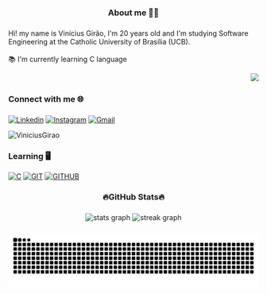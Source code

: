 <h3 align="center">About me  🧑‍💻</h3> 

###

<p align="left">Hi! my name is Vinícius Girão, I'm 20 years old and I'm studying Software Engineering at the Catholic University of Brasília (UCB). <br><br>📚 I'm currently learning C language</p>
<div align="right">
  <img height="250" src="https://i.pinimg.com/originals/b3/26/51/b326517cd8ca44b939a1bee41a7f103c.gif"  />
</div>

###

<h3 align="left">Connect with me 🌐</h3>

###

[![Linkedin](https://img.shields.io/badge/LinkedIn-0077B5?style=for-the-badge&logo=linkedin&logoColor=white)](https://www.linkedin.com/in/vin%C3%ADcius-gir%C3%A3o-2249012b6/)
[![Instagram](https://img.shields.io/badge/Instagram-E4405F?style=for-the-badge&logo=instagram&logoColor=white)](https://www.instagram.com/viniciusgirao_o/)
[![Gmail](https://img.shields.io/badge/Gmail-D14836?style=for-the-badge&logo=gmail&logoColor=white)](https://mail.google.com/mail/u/0/#inbox)
<p align="left"> <img src="https://komarev.com/ghpvc/?username=ViniciusGirao&label=Profile%20views&color=0e75b6&style=flat" alt="ViniciusGirao" /> </p>

###

<h3 align="left">Learning 🖥️</h3>

[![C](https://img.shields.io/badge/-00599C?style=for-the-badge&logo=c&logoColor=white)]()
[![GIT](https://img.shields.io/badge/GIT-E44C30?style=for-the-badge&logo=git&logoColor=white)]()
[![GITHUB](https://img.shields.io/badge/GitHub-100000?style=for-the-badge&logo=github&logoColor=white)]()


###

<h3 align="center">🔥GitHub Stats🔥</h3>

###

<div align="center">
  <img src="https://github-readme-stats.vercel.app/api?username=ViniciusGirao&hide_title=false&hide_rank=false&show_icons=true&include_all_commits=true&count_private=true&disable_animations=false&theme=ocean_dark&locale=en&hide_border=false&order=1" height="150" alt="stats graph"  />
  <img src="https://streak-stats.demolab.com?user=ViniciusGirao&locale=en&mode=daily&theme=ocean_dark&hide_border=false&border_radius=5&order=3" height="150" alt="streak graph"  />
</div>

###


###

<picture align="center">
  <source media="(prefers-color-scheme: dark)" srcset="https://raw.githubusercontent.com/ViniciusGirao/ViniciusGirao/output/github-contribution-grid-snake-dark.svg">
  <source media="(prefers-color-scheme: light)" srcset="https://raw.githubusercontent.com/ViniciusGirao/ViniciusGirao/output/github-contribution-grid-snake-dark.svg">
  <img align="center" alt="github contribution grid snake animation" src="https://raw.githubusercontent.com/ViniciusGirao/ViniciusGirao/output/github-contribution-grid-snake.svg">
</picture>
